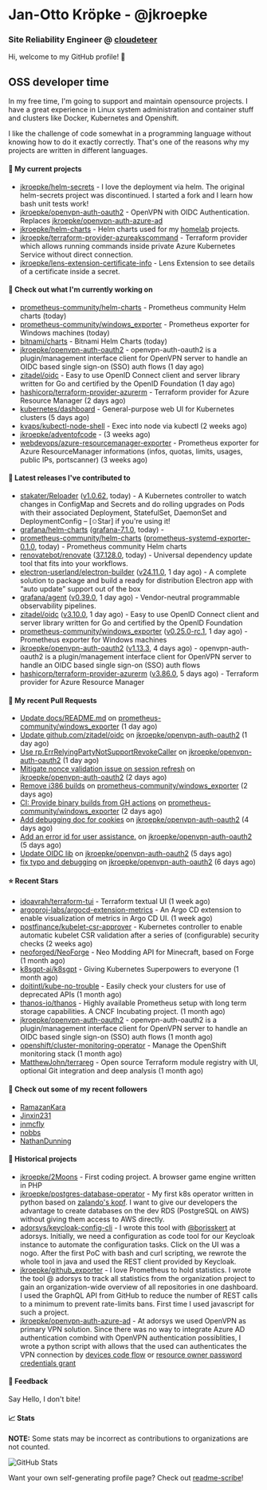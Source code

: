 # Jan-Otto Kröpke - @jkroepke
### Site Reliability Engineer @ [cloudeteer](https://cloudeteer.de/)

Hi, welcome to my GitHub profile! 👋

## OSS developer time
In my free time, I'm going to support and maintain opensource projects. I have a great experience in Linux system administration and container stuff and clusters like Docker, Kubernetes and Openshift.

I like the challenge of code somewhat in a programming language without knowing how to do it exactly correctly. That's one of the reasons why my projects are written in different languages.

#### 🌱 My current projects
- [jkroepke/helm-secrets](https://github.com/jkroepke/helm-secrets) - I love the deployment via helm. The original helm-secrets project was discontinued. I started a fork and I learn how bash unit tests work!
- [jkroepke/openvpn-auth-oauth2](https://github.com/jkroepke/openvpn-auth-oauth2) - OpenVPN with OIDC Authentication. Replaces  [jkroepke/openvpn-auth-azure-ad](https://github.com/jkroepke/openvpn-auth-azure-ad) 
- [jkroepke/helm-charts](https://github.com/jkroepke/helm-charts) - Helm charts used for my [homelab](https://github.com/jkroepke/homelab) projects.
- [jkroepke/terraform-provider-azureakscommand](https://github.com/jkroepke/terraform-provider-azureakscommand) - Terraform provider which allows running commands inside private Azure Kubernetes Service without direct connection.
- [jkroepke/lens-extension-certificate-info](https://github.com/jkroepke/lens-extension-certificate-info) - Lens Extension to see details of a certificate inside a secret.

#### 👷 Check out what I'm currently working on

- [prometheus-community/helm-charts](https://github.com/prometheus-community/helm-charts) - Prometheus community Helm charts (today)
- [prometheus-community/windows_exporter](https://github.com/prometheus-community/windows_exporter) - Prometheus exporter for Windows machines (today)
- [bitnami/charts](https://github.com/bitnami/charts) - Bitnami Helm Charts (today)
- [jkroepke/openvpn-auth-oauth2](https://github.com/jkroepke/openvpn-auth-oauth2) - openvpn-auth-oauth2 is a plugin/management interface client for OpenVPN server to handle an OIDC based single sign-on (SSO) auth flows (1 day ago)
- [zitadel/oidc](https://github.com/zitadel/oidc) - Easy to use OpenID Connect client and server library written for Go and certified by the OpenID Foundation (1 day ago)
- [hashicorp/terraform-provider-azurerm](https://github.com/hashicorp/terraform-provider-azurerm) - Terraform provider for Azure Resource Manager (2 days ago)
- [kubernetes/dashboard](https://github.com/kubernetes/dashboard) - General-purpose web UI for Kubernetes clusters (5 days ago)
- [kvaps/kubectl-node-shell](https://github.com/kvaps/kubectl-node-shell) - Exec into node via kubectl (2 weeks ago)
- [jkroepke/adventofcode](https://github.com/jkroepke/adventofcode) -  (3 weeks ago)
- [webdevops/azure-resourcemanager-exporter](https://github.com/webdevops/azure-resourcemanager-exporter) - Prometheus exporter for Azure ResourceManager informations (infos, quotas, limits, usages, public IPs, portscanner) (3 weeks ago)

#### 🔭 Latest releases I've contributed to

- [stakater/Reloader](https://github.com/stakater/Reloader) ([v1.0.62](https://github.com/stakater/Reloader/releases/tag/v1.0.62), today) - A Kubernetes controller to watch changes in ConfigMap and Secrets and do rolling upgrades on Pods with their associated Deployment, StatefulSet, DaemonSet and DeploymentConfig – [✩Star] if you&#39;re using it!
- [grafana/helm-charts](https://github.com/grafana/helm-charts) ([grafana-7.1.0](https://github.com/grafana/helm-charts/releases/tag/grafana-7.1.0), today) - 
- [prometheus-community/helm-charts](https://github.com/prometheus-community/helm-charts) ([prometheus-systemd-exporter-0.1.0](https://github.com/prometheus-community/helm-charts/releases/tag/prometheus-systemd-exporter-0.1.0), today) - Prometheus community Helm charts
- [renovatebot/renovate](https://github.com/renovatebot/renovate) ([37.128.0](https://github.com/renovatebot/renovate/releases/tag/37.128.0), today) - Universal dependency update tool that fits into your workflows.
- [electron-userland/electron-builder](https://github.com/electron-userland/electron-builder) ([v24.11.0](https://github.com/electron-userland/electron-builder/releases/tag/v24.11.0), 1 day ago) - A complete solution to package and build a ready for distribution Electron app with “auto update” support out of the box
- [grafana/agent](https://github.com/grafana/agent) ([v0.39.0](https://github.com/grafana/agent/releases/tag/v0.39.0), 1 day ago) - Vendor-neutral programmable observability pipelines.
- [zitadel/oidc](https://github.com/zitadel/oidc) ([v3.10.0](https://github.com/zitadel/oidc/releases/tag/v3.10.0), 1 day ago) - Easy to use OpenID Connect client and server library written for Go and certified by the OpenID Foundation
- [prometheus-community/windows_exporter](https://github.com/prometheus-community/windows_exporter) ([v0.25.0-rc.1](https://github.com/prometheus-community/windows_exporter/releases/tag/v0.25.0-rc.1), 1 day ago) - Prometheus exporter for Windows machines
- [jkroepke/openvpn-auth-oauth2](https://github.com/jkroepke/openvpn-auth-oauth2) ([v1.13.3](https://github.com/jkroepke/openvpn-auth-oauth2/releases/tag/v1.13.3), 4 days ago) - openvpn-auth-oauth2 is a plugin/management interface client for OpenVPN server to handle an OIDC based single sign-on (SSO) auth flows
- [hashicorp/terraform-provider-azurerm](https://github.com/hashicorp/terraform-provider-azurerm) ([v3.86.0](https://github.com/hashicorp/terraform-provider-azurerm/releases/tag/v3.86.0), 5 days ago) - Terraform provider for Azure Resource Manager

#### 🔨 My recent Pull Requests

- [Update docs/README.md](https://github.com/prometheus-community/windows_exporter/pull/1380) on [prometheus-community/windows_exporter](https://github.com/prometheus-community/windows_exporter) (1 day ago)
- [Update github.com/zitadel/oidc](https://github.com/jkroepke/openvpn-auth-oauth2/pull/120) on [jkroepke/openvpn-auth-oauth2](https://github.com/jkroepke/openvpn-auth-oauth2) (1 day ago)
- [Use rp.ErrRelyingPartyNotSupportRevokeCaller](https://github.com/jkroepke/openvpn-auth-oauth2/pull/119) on [jkroepke/openvpn-auth-oauth2](https://github.com/jkroepke/openvpn-auth-oauth2) (1 day ago)
- [Mitigate nonce validation issue on session refresh](https://github.com/jkroepke/openvpn-auth-oauth2/pull/117) on [jkroepke/openvpn-auth-oauth2](https://github.com/jkroepke/openvpn-auth-oauth2) (2 days ago)
- [Remove i386 builds](https://github.com/prometheus-community/windows_exporter/pull/1378) on [prometheus-community/windows_exporter](https://github.com/prometheus-community/windows_exporter) (2 days ago)
- [CI: Provide binary builds from GH actions](https://github.com/prometheus-community/windows_exporter/pull/1377) on [prometheus-community/windows_exporter](https://github.com/prometheus-community/windows_exporter) (2 days ago)
- [Add debugging doc for cookies](https://github.com/jkroepke/openvpn-auth-oauth2/pull/116) on [jkroepke/openvpn-auth-oauth2](https://github.com/jkroepke/openvpn-auth-oauth2) (4 days ago)
- [Add an error id for user assistance.](https://github.com/jkroepke/openvpn-auth-oauth2/pull/115) on [jkroepke/openvpn-auth-oauth2](https://github.com/jkroepke/openvpn-auth-oauth2) (5 days ago)
- [Update OIDC lib](https://github.com/jkroepke/openvpn-auth-oauth2/pull/114) on [jkroepke/openvpn-auth-oauth2](https://github.com/jkroepke/openvpn-auth-oauth2) (5 days ago)
- [fix typo and debugging](https://github.com/jkroepke/openvpn-auth-oauth2/pull/113) on [jkroepke/openvpn-auth-oauth2](https://github.com/jkroepke/openvpn-auth-oauth2) (6 days ago)

#### ⭐ Recent Stars

- [idoavrah/terraform-tui](https://github.com/idoavrah/terraform-tui) - Terraform textual UI (1 week ago)
- [argoproj-labs/argocd-extension-metrics](https://github.com/argoproj-labs/argocd-extension-metrics) - An Argo CD extension to enable visualization of metrics in Argo CD UI. (1 week ago)
- [postfinance/kubelet-csr-approver](https://github.com/postfinance/kubelet-csr-approver) - Kubernetes controller to enable automatic kubelet CSR validation after a series of (configurable) security checks (2 weeks ago)
- [neoforged/NeoForge](https://github.com/neoforged/NeoForge) - Neo Modding API for Minecraft, based on Forge (1 month ago)
- [k8sgpt-ai/k8sgpt](https://github.com/k8sgpt-ai/k8sgpt) - Giving Kubernetes Superpowers to everyone (1 month ago)
- [doitintl/kube-no-trouble](https://github.com/doitintl/kube-no-trouble) - Easily check your clusters for use of deprecated APIs (1 month ago)
- [thanos-io/thanos](https://github.com/thanos-io/thanos) - Highly available Prometheus setup with long term storage capabilities. A CNCF Incubating project. (1 month ago)
- [jkroepke/openvpn-auth-oauth2](https://github.com/jkroepke/openvpn-auth-oauth2) - openvpn-auth-oauth2 is a plugin/management interface client for OpenVPN server to handle an OIDC based single sign-on (SSO) auth flows (1 month ago)
- [openshift/cluster-monitoring-operator](https://github.com/openshift/cluster-monitoring-operator) - Manage the OpenShift monitoring stack (1 month ago)
- [MatthewJohn/terrareg](https://github.com/MatthewJohn/terrareg) - Open source Terraform module registry with UI, optional Git integration and deep analysis (1 month ago)

#### 👯 Check out some of my recent followers

- [RamazanKara](https://github.com/RamazanKara)
- [Jinxin231](https://github.com/Jinxin231)
- [jnmcfly](https://github.com/jnmcfly)
- [nobbs](https://github.com/nobbs)
- [NathanDunning](https://github.com/NathanDunning)

#### 📜 Historical projects
- [jkroepke/2Moons](https://github.com/jkroepke/2Moons) - First coding project. A browser game engine written in PHP
- [jkroepke/postgres-database-operator](https://github.com/jkroepke/postgres-database-operator) - My first k8s operator written in python based on [zalando's kopf](https://github.com/zalando-incubator/kopf). I want to give our developers the advantage to create databases on the dev RDS (PostgreSQL on AWS) without giving them access to AWS directly.
- [adorsys/keycloak-config-cli](https://github.com/adorsys/keycloak-config-cli) - I wrote this tool with [@borisskert](https://github.com/borisskert) at adorsys. Initially, we need a configuration as code tool for our Keycloak instance to automate the configuration tasks. Click on the UI was a nogo. After the first PoC with bash and curl scripting, we rewrote the whole tool in java and used the REST client provided by Keycloak.
- [jkroepke/github_exporter](https://github.com/jkroepke/github_exporter) - I love Prometheus to hold statistics. I wrote the tool @ adorsys to track all statistics from the organization project to gain an organization-wide overview of all repositories in one dashboard. I used the GraphQL API from GitHub to reduce the number of REST calls to a minimum to prevent rate-limits bans. First time I used javascript for such a project.
- [jkroepke/openvpn-auth-azure-ad](https://github.com/jkroepke/openvpn-auth-azure-ad) - At adorsys we used OpenVPN as primary VPN solution. Since there was no way to integrate Azure AD authentication combind with OpenVPN authentication possiblities, I wrote a python script with allows that the used can authenticates the VPN connection by [devices code flow](https://docs.microsoft.com/en-us/azure/active-directory/develop/v2-oauth2-device-code) or [resource owner password credentials grant](https://docs.microsoft.com/en-us/azure/active-directory/develop/v2-oauth-ropc)

#### 💬 Feedback

Say Hello, I don't bite!

#### 📈 Stats

**NOTE:** Some stats may be incorrect as contributions to organizations
are not counted.

![GitHub Stats](https://github-readme-stats.vercel.app/api?username=jkroepke&count_private=false&theme=tokyonight&show_icons=true)

Want your own self-generating profile page? Check out [readme-scribe](https://github.com/muesli/readme-scribe)!
